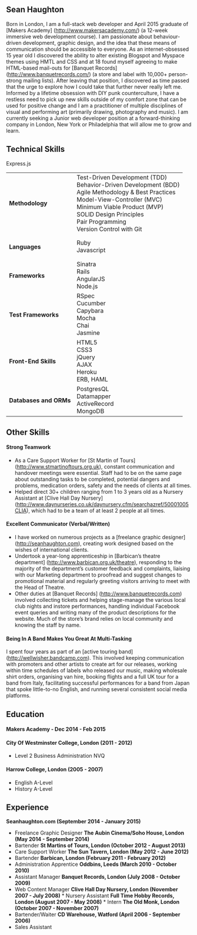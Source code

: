 ## Sean Haughton
Born in London, I am a full-stack web developer and April 2015 graduate of [Makers Academy] (http://www.makersacademy.com/) (a 12-week immersive web development course). I am passionate about behaviour-driven development, graphic design, and the idea that these means of communication should be accessible to everyone. As an internet-obsessed 15 year old I discovered the ability to alter existing Blogspot and Myspace themes using HMTL and CSS and at 18 found myself agreeing to make HTML-based mail-outs for [Banquet Records] (http://www.banquetrecords.com/) (a store and label with 10,000+ person-strong mailing lists). After leaving that position, I discovered as time passed that the urge to explore how I could take that further never really left me.
Informed by a lifetime obsession with DIY punk counterculture, I have a restless need to pick up new skills outside of my comfort zone that can be used for positive change and I am a practitioner of multiple disciplines of visual and performing art (primarily drawing, photography and music). I am currently seeking a Junior web developer position at a forward-thinking company in London, New York or Philadelphia that will allow me to grow and learn.

## Technical Skills
<table>
  <tr>
    <td>
    <h4>Methodology</h4>
    </td>
    <td>
    Test-Driven Development (TDD)
    <br>Behavior-Driven Development (BDD)
    <br>Agile Methodology & Best Practices
    <br>Model-View-Controller (MVC)
    <br>Minimum Viable Product (MVP)
    <br>SOLID Design Principles
    <br>Pair Programming
    <br>Version Control with Git
    </td>
  </tr>
  <tr>
    <td><h4>Languages</h4></td>
    <td>
      Ruby
      <br>Javascript
    </td>
  </tr>
  <tr>
    <td><h4>Frameworks</h4></td>
    <td>
      Sinatra
      <br>Rails
      <br>AngularJS
      <br>Node.js
    </td>Express.js
  </tr>
  <tr>
    <td><h4>Test Frameworks</h4></td>
    <td>
      RSpec
      <br>Cucumber
      <br>Capybara
      <br>Mocha
      <br>Chai
      <br>Jasmine
    </td>
  </tr>
  <tr>
    <td><h4>Front-End Skills</h4></td>
    <td>
      HTML5
      <br>CSS3
      <br>jQuery
      <br>AJAX
      <br>Heroku
      <br>ERB, HAML
    </td>
  </tr>
   <tr>
    <td><h4>Databases and ORMs</h4></td>
    <td>
      PostgresQL
      <br>Datamapper
      <br>ActiveRecord
      <br>MongoDB
    </td>
  </tr>
</table>

## Other Skills
#### Strong Teamwork
* As a Care Support Worker for [St Martin of Tours] (http://www.stmartinoftours.org.uk), constant communication and handover meetings were essential. Staff had to be on the same page about outstanding tasks to be completed, potential dangers and problems, medication orders, safety and the needs of clients at all times.
* Helped direct 30+ children ranging from 1 to 3 years old as a Nursery Assistant at [Clive Hall Day Nursery] (http://www.daynurseries.co.uk/daynursery.cfm/searchazref/50001005CLIA), which had to be a team of at least 2 people at all times.
#### Excellent Communicator (Verbal/Written)
* I have worked on numerous projects as a [freelance graphic designer] (http://seanhaughton.com), creating work designed based on the wishes of international clients.
* Undertook a year-long apprenticeship in [Barbican’s theatre department] (http://www.barbican.org.uk/theatre), responding to the majority of the department’s customer feedback and complaints, liaising with our Marketing department to proofread and suggest changes to promotional material and regularly greeting visitors arriving to meet with the Head of Theatre.
* Other duties at [Banquet Records] (http://www.banquetrecords.com) involved collecting tickets and helping stage-manage the various local club nights and instore performances, handling individual Facebook event queries and writing many of the product descriptions for the website. Much of the store’s brand relies on local community and knowing the staff by name.
#### Being In A Band Makes You Great At Multi-Tasking
I spent four years as part of an [active touring band] (http://wellwisher.bandcamp.com). This involved keeping communication with promoters and other artists to create art for our releases, working within time schedules of labels who released our music, making wholesale shirt orders, organising van hire, booking flights and a full UK tour for a band from Italy, facilitating successful performances for a band from Japan that spoke little-to-no English, and running several consistent social media platforms. 

## Education

#### Makers Academy - Dec 2014 - Feb 2015

#### City Of Westminster College, London (2011 - 2012)
* Level 2 Business Administration NVQ

#### Harrow College, London (2005 - 2007)
* English A-Level
* History A-Level

## Experience
**Seanhaughton.com (September 2014 - January 2015)**
* Freelance Graphic Designer
**The Aubin Cinema/Soho House, London (May 2014 - September 2014)**
* Bartender
**St Martins of Tours, London (October 2012 - August 2013)**
* Care Support Worker
**The Sun Tavern, London (May 2012 - June 2012)**
* Bartender
**Barbican, London (February 2011 - February 2012)**
* Administration Apprentice
**Oddbins, Leeds (March 2010 - October 2010)**
* Assistant Manager
**Banquet Records, London (July 2008 - October 2009)**
* Web Content Manager
**Clive Hall Day Nursery, London (November 2007 - July 2008)** * Nursery Assistant
**Full Time Hobby Records, London (August 2007 - May 2008)** * Intern
**The Old Monk, London (October 2007 - November 2007)**
* Bartender/Waiter
**CD Warehouse, Watford (April 2006 -  September 2006)**
* Sales Assistant